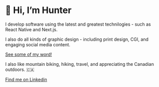 # 👋 Hi, I’m Hunter

I develop software using the latest and greatest technilogies - such as React Native and Next.js. 

I also do all kinds of graphic design - including print design, CGI, and engaging social media content. 

[See some of my word!](https://oxen.dev/)

I also like mountain biking, hiking, travel, and appreciating the Canadian outdoors. 🇨🇦

[Find me on Linkedin](https://www.linkedin.com/in/hunterunger/)
